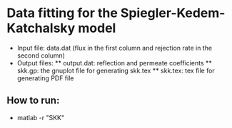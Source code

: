 # Data fitting for the Spiegler-Kedem-Katchalsky model

* Input file: data.dat (flux in the first column and rejection rate in the second column)
* Output files:
** output.dat: reflection and permeate coefficients
** skk.gp: the gnuplot file for generating skk.tex
** skk.tex: tex file for generating PDF file

## How to run:

* matlab -r "SKK"

